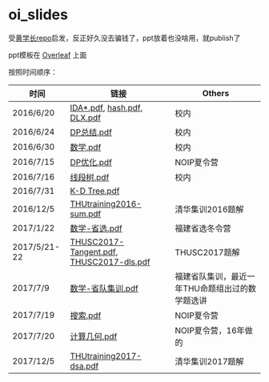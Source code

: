 # oi_slides

受[黄学长repo](https://github.com/hzwer/shareOI)启发，反正好久没去骗钱了，ppt放着也没啥用，就publish了

ppt模板在 [Overleaf](https://www.overleaf.com/latex/templates/thu-beamer-theme/vwnqmzndvwyb) 上面

按照时间顺序：

| 时间         | 链接                                                         | Others                                          |
| ------------ | ------------------------------------------------------------ | ----------------------------------------------- |
| 2016/6/20    | [IDA*.pdf](https://github.com/Trinkle23897/oi_slides/blob/master/IDA*.pdf), [hash.pdf](https://github.com/Trinkle23897/oi_slides/blob/master/hash.pdf), [DLX.pdf](https://github.com/Trinkle23897/oi_slides/blob/master/DLX.pdf) | 校内                                            |
| 2016/6/24    | [DP总结.pdf](https://github.com/Trinkle23897/oi_slides/blob/master/DP%E6%80%BB%E7%BB%93.pdf) | 校内                                            |
| 2016/6/30    | [数学.pdf](https://github.com/Trinkle23897/oi_slides/blob/master/%E6%95%B0%E5%AD%A6.pdf) | 校内                                            |
| 2016/7/15    | [DP优化.pdf](https://github.com/Trinkle23897/oi_slides/blob/master/DP%E4%BC%98%E5%8C%96.pdf) | NOIP夏令营                                      |
| 2016/7/16    | [线段树.pdf](https://github.com/Trinkle23897/oi_slides/blob/master/%E7%BA%BF%E6%AE%B5%E6%A0%91.pdf) | 校内                                            |
| 2016/7/31    | [K-D Tree.pdf](https://github.com/Trinkle23897/oi_slides/blob/master/K-D%20Tree.pdf) |                                                 |
| 2016/12/5    | [THUtraining2016-sum.pdf](https://github.com/Trinkle23897/oi_slides/blob/master/THUtraining2016-sum.pdf) | 清华集训2016题解                                |
| 2017/1/22    | [数学-省选.pdf](https://github.com/Trinkle23897/oi_slides/blob/master/%E6%95%B0%E5%AD%A6-%E7%9C%81%E9%80%89.pdf) | 福建省选冬令营                                  |
| 2017/5/21-22 | [THUSC2017-Tangent.pdf](https://github.com/Trinkle23897/oi_slides/blob/master/THUSC2017-Tangent.pdf), [THUSC2017-dls.pdf](https://github.com/Trinkle23897/oi_slides/blob/master/THUSC2017-dls.pdf) | THUSC2017题解                                   |
| 2017/7/9     | [数学-省队集训.pdf](https://github.com/Trinkle23897/oi_slides/blob/master/%E6%95%B0%E5%AD%A6-%E7%9C%81%E9%98%9F%E9%9B%86%E8%AE%AD.pdf) | 福建省队集训，最近一年THU命题组出过的数学题选讲 |
| 2017/7/19    | [搜索.pdf](https://github.com/Trinkle23897/oi_slides/blob/master/%E6%90%9C%E7%B4%A2.pdf) | NOIP夏令营                                      |
| 2017/7/20    | [计算几何.pdf](https://github.com/Trinkle23897/oi_slides/blob/master/%E8%AE%A1%E7%AE%97%E5%87%A0%E4%BD%95.pdf) | NOIP夏令营，16年做的                            |
| 2017/12/5    | [THUtraining2017-dsa.pdf](https://github.com/Trinkle23897/oi_slides/blob/master/THUtraining2017-dsa.pdf) | 清华集训2017题解                                |

